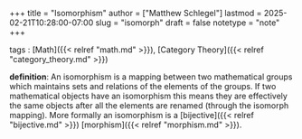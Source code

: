 +++
title = "Isomorphism"
author = ["Matthew Schlegel"]
lastmod = 2025-02-21T10:28:00-07:00
slug = "isomorph"
draft = false
notetype = "note"
+++

tags
: [Math]({{< relref "math.md" >}}), [Category Theory]({{< relref "category_theory.md" >}})

**definition**: An isomorphism is a mapping between two mathematical groups which maintains sets and relations of the elements of the groups. If two mathematical objects have an isomorphism this means they are effectively the same objects after all the elements are renamed (through the isomorph mapping). More formally an isomorphism is a [bijective]({{< relref "bijective.md" >}}) [morphism]({{< relref "morphism.md" >}}).
